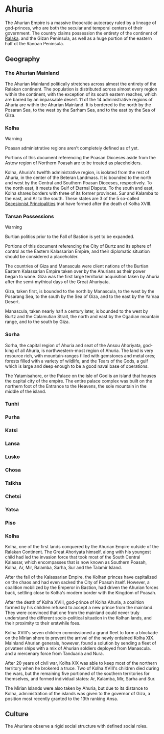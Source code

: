 # Ahuria

The Ahurian Empire is a massive theocratic autocracy ruled by a lineage of god-princes, who are both the secular and temporal centers of their government. The country claims possession the entirety of the continent of [Ralaka](/continents/ralaka). and the Gizan Peninsula, as well as a huge portion of the eastern half ot the Ranoan Peninsula.


## Geography

### The Ahurian Mainland

The Ahurian Mainland politically stretches across almost the entirety of the Ralakan continent. The population is distributed across almost every region within the continent, with the exception of its south eastern reaches, which are barred by an impassable desert. 11 of the 14 administrative regions of Ahuria are within the Ahurian Mainland. It is bordered to the north by the Posaran Sea, to the west by the Sarham Sea, and to the east by the Sea of Giza.

### Kolha

> [!WARNING]
> Poasan administrative regions aren't completely defined as of yet.
> 
> Portions of this document referencing the Poasan Dioceses aside from
> the Astow region of Northern Poasah are to be treated as 
> placeholders.

Kolha, Ahuria's twelfth administrative region, is isolated from the rest of Ahuria, in the center of the Beteran Landmass. It is bounded to the north and west by the Central and Southern Poasan Dioceses, respectively. To the north east, it meets the Gulf of Eternal Dispute. To the south and east, Kolha shares borders with three of its former provinces. Sur and Kalamba to the east, and Ar to the south. These states are 3 of the 5 so-called [Secesionist Principalities](/articles/secesionist-principalities.md) tnat have formed after the death of Kolha XVIII.

### Tarsan Possessions

> [!WARNING]
> Burtian politics prior to the Fall of Bastion is yet to be expanded.
> 
> Portions of this document referencing the City of Burtz and its
> sphere of control as the Eastern Kalassarian Empire, and their
> diplomatic situation should be considered a placeholder.

The countries of Giza and Manascula were client nations of the Burtian Eastern Kalassarian Empire taken over by the Ahurians as their power
began to wane. Giza was the first large territorial acquisition taken 
by Ahuria after the semi-mythical days of the Great Ahuriyata.

Giza, taken first, is bounded to the north by Manascula, to the west by the Posarang Sea, to the south by the Sea of Giza, and to the east by the Ya'naa Desert.

Manascula, taken nearly half a century later, is bounded to the west by Burtz and the Calamutian Strait, the north and east by the Ogadian mountain range, and to the south by Giza.

### Sorha

Sorha, the capital region of Ahuria and seat of the Ansou Ahoriyata, god-king of
all Ahuria, is northwestern-most region of Ahuria. The land is very resource
rich, with mountain-ranges filled with gemstones and metal ores; forests filled
with a variety of wildlife, and the Tears of the Gods, a gulf which is large and
deep enough to be a good naval base of operations.

The Yatamisahore, or the Palace on the isle of God is an island that houses the
capital city of the empire. The entire palace complex was built on the northern
foot of the Entrance to the Heavens, the sole mountain in the middle of the
island.

### Tunhi
### Purha
### Katsi
### Lansa
### Lusko
### Chosa
### Tsikha
### Chetsi
### Yatsa
### Piso
### Kolha

Kolha, one of the first lands conquered by the Ahurian Empire outside of the
Ralakan Continent. The Great Ahoriyata himself, along with his youngest child
had led the invasion force that took most of the South Central Kalassar, which
encompasses that is now known as Southern Poasah, Kolha, Ar, Mir,
Ralamba, Sarha, Sur and the Talamir Island.

After the fall of the Kalassarian Empire, the Kolhan princes have capitalized on
the chaos and had even sacked the City of Poasah itself. However, a coalition
mobilized by the Emperor in Bastion, had driven the Ahurian forces back,
settling close to Kolha's modern border with the Kingdom of Poasah.

After the death of Kolha XVIII, god-prince of Kolha Ahuria, a coalition formed by
his children refused to accept a new prince from the mainland. They were
convinced that one from the mainland could never truly understand the different
socio-political situation in the Kolhan lands, and their proximity to their
erstwhile foes. 

Kolha XVIII's seven children commissioned a grand fleet to form a blockade on the
Mirian shore to prevent the arrival of the newly ordained Kolha XIX. Mainland
Ahurian generals, however, found a solution by sending a fleet of privateer
ships with a mix of Ahurian soldiers deployed from Manascula. and a mercenary
force from Tanduaria and Nura. 

After 20 years of civil war, Kolha XIX was able to keep most of the northern
territory when he brokered a truce. Two of Kolha XVIII's children died during the
wars, but the remaining five portioned of the southern territories for
themselves, and formed individual states: Ar, Kalamba, Mir, Sarha and Sur.

The Mirian Islands were also taken by Ahuria, but due to its distance to Kolha,
administration of the islands was given to the governor of Giza, a position most
recently granted to the 13th ranking Ansa.

## Culture

The Ahurians observe a rigid social structure with defined social roles. 
